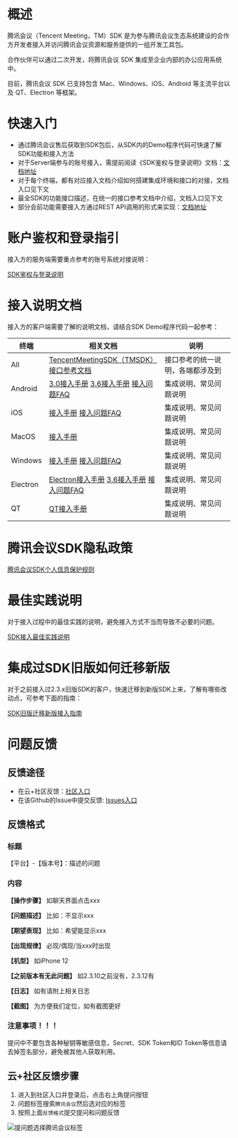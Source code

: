 
# 概述
腾讯会议（Tencent Meeting，TM）SDK 是为参与腾讯会议生态系统建设的合作方开发者接入并访问腾讯会议资源和服务提供的一组开发工具包。

合作伙伴可以通过二次开发，将腾讯会议 SDK 集成至企业内部的办公应用系统中。

目前，腾讯会议 SDK 已支持包含 Mac、Windows、iOS、Android 等主流平台以及 QT、Electron 等框架。


# 快速入门

- 通过腾讯会议售后获取到SDK包后，从SDK内的Demo程序代码可快速了解SDK功能和接入方法
- 对于Server端参与的账号接入，需提前阅读《SDK鉴权与登录说明》文档：[文档地址](Docs/Common/SDK鉴权与登录说明.md)
- 对于每个终端，都有对应接入文档介绍如何搭建集成环境和接口的对接，文档入口见下文
- 最全SDK的功能接口描述，在统一的接口参考文档中介绍，文档入口见下文
- 部分会前功能需要接入方通过REST API调用的形式来实现：[文档地址](https://cloud.tencent.com/document/product/1095/42407)

# 账户鉴权和登录指引
接入方的服务端需要重点参考的账号系统对接说明：

[SDK鉴权与登录说明](Docs/Common/SDK鉴权与登录说明.md)

# 接入说明文档
接入方的客户端需要了解的说明文档，请结合SDK Demo程序代码一起参考：

| 终端 | 相关文档                                                                            | 说明               |
|--- |---------------------------------------------------------------------------------|------------------|
| All | [TencentMeetingSDK（TMSDK）接口参考文档](Docs/Common/TencentMeetingSDK（TMSDK）接口参考文档.md) | 接口参考的统一说明，各端都涉及到 |
| Android | [3.0接入手册](Docs/Android/Android接入手册.md) [3.6接入手册](Docs/Android/Android3.6接入手册.md)  [接入问题FAQ](Docs/Android/接入问题FAQ.md)          | 集成说明、常见问题说明      |
| iOS | [接入手册](Docs/iOS/iOS接入手册.md) [接入问题FAQ](Docs/iOS/接入问题FAQ.md)                      | 集成说明、常见问题说明      |
| MacOS | [接入手册](Docs/MacOS/MacOS接入手册.md)                                                 | 集成说明、常见问题说明      |
| Windows | [接入手册](Docs/Windows/Windows接入手册.md) [接入问题FAQ](Docs/Windows/接入问题FAQ.md)          | 集成说明、常见问题说明      |
 | Electron | [Electron接入手册](Docs/Electron/Electron接入手册.md)  [3.6接入手册](Docs/Electron/Electron3.6接入手册.md)  [接入问题FAQ](Docs/Electron/接入问题FAQ.md)   | 集成说明、常见问题说明 |
 | QT | [QT接入手册](Docs/Qt/QT接入手册.md)                                                     | 集成说明、常见问题说明 |

# 腾讯会议SDK隐私政策
[腾讯会议SDK个人信息保护规则](https://privacy.qq.com/document/preview/67043f4d1b5848e49251e5e228511eba)


# 最佳实践说明

对于接入过程中的最佳实践的说明，避免接入方式不当而导致不必要的问题。

[SDK接入最佳实践说明](Docs/Common/SDK接入最佳实践说明.md)


# 集成过SDK旧版如何迁移新版

对于之前接入过2.3.x旧版SDK的客户，快速迁移到新版SDK上来，了解有哪些改动点，可参考下面的指南：

[SDK旧版迁移新版接入指南](Docs/Common/SDK旧版迁移新版接入指南.md)


# 问题反馈

## 反馈途径
- 在云+社区反馈：[社区入口](https://cloud.tencent.com/developer/tag/10945?entry=ask)
- 在该Github的Issue中提交反馈: [Issues入口](https://github.com/Tencent-Meeting/TencentMeetingSDK/issues)

## 反馈格式

### 标题
【平台】-【版本号】：描述的问题

### 内容
**【操作步骤】**
如聊天界面点击xxx

**【问题描述】**
比如：不显示xxx

**【期望表现】**
比如：希望能显示xxx

**【出现规律】**
必现/偶现/当xxx时出现

**【机型】**
如iPhone 12

**【之前版本有无此问题】**
如2.3.10之前没有，2.3.12有

**【日志】**
如有请附上相关日志

**【截图】**
为方便我们定位，如有截图更好

### 注意事项！！！
提问中不要包含各种秘钥等敏感信息，Secret、SDK Token和ID Token等信息请去掉签名部分，避免被其他人获取利用。

## 云+社区反馈步骤

1. 进入到社区入口并登录后，点击右上角提问按钮
2. 问题标签搜索`腾讯会议`然后选对应的标签
3. 按照上面`反馈格式`提交提问和问题反馈

![提问题选择腾讯会议标签](Docs/Common/images/sdk_tags.png)
